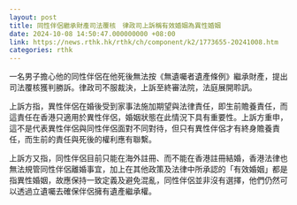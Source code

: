 ```yaml
---
layout: post
title: 同性伴侶繼承財產司法覆核　律政司上訴稱有效婚姻為異性婚姻
date: 2024-10-08 14:50:47.000000000 +08:00
link: https://news.rthk.hk/rthk/ch/component/k2/1773655-20241008.htm
categories: rthk
---
```


一名男子擔心他的同性伴侶在他死後無法按《無遺囑者遺產條例》繼承財產，提出司法覆核獲判勝訴。律政司不服裁決，上訴至終審法院，法庭展開聆訊。

上訴方指，異性伴侶在婚後受到家事法施加期望與法律責任，即生前贍養責任，而這責任在香港只適用於異性伴侶，婚姻狀態在此情況下具有重要性。上訴方重申，這不是代表異性伴侶與同性伴侶面對不同對待，但只有異性伴侶才有終身贍養責任，而生前的責任與死後的權利應有聯繫。

上訴方又指，同性伴侶目前只能在海外註冊、而不能在香港註冊結婚，香港法律也無法規管同性伴侶離婚事宜，加上在其他政策及法律中所承認的「有效婚姻」都是指異性婚姻，故應保持一致定義及避免混亂，同性伴侶並非沒有選擇，他們仍然可以透過立遺囑去確保伴侶擁有遺產繼承權。
